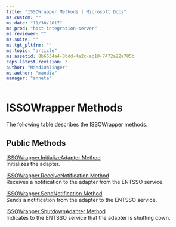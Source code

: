 ```yaml
---
title: "ISSOWrapper Methods | Microsoft Docs"
ms.custom: ""
ms.date: "11/30/2017"
ms.prod: "host-integration-server"
ms.reviewer: ""
ms.suite: ""
ms.tgt_pltfrm: ""
ms.topic: "article"
ms.assetid: 8b6534a4-0bdd-4e2c-ac10-7472a22a785b
caps.latest.revision: 3
author: "MandiOhlinger"
ms.author: "mandia"
manager: "anneta"
---
```

# ISSOWrapper Methods
The following table describes the ISSOWrapper methods.  
  
## Public Methods  
 [ISSOWrapper.InitializeAdapter Method](../esso/issowrapper-initializeadapter-method.md)  
 Initializes the adapter.  
  
 [ISSOWrapper.ReceiveNotification Method](../esso/issowrapper-receivenotification-method.md)  
 Receives a notification to the adapter from the ENTSSO service.  
  
 [ISSOWrapper.SendNotification Method](../esso/issowrapper-sendnotification-method.md)  
 Sends a notification from the adapter to the ENTSSO service.  
  
 [ISSOWrapper.ShutdownAdapter Method](../esso/issowrapper-shutdownadapter-method.md)  
 Indicates to the ENTSSO service that the adapter is shutting down.